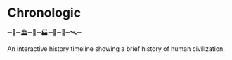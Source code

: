 # Chronologic

&#10134;&#128511;&#10134;&#127963;&#10134;&#127984;&#10134;&#127981;&#10134;&#128509;&#10134;&#128640;&#10134;&#128752;&#10134;

An interactive history timeline showing a brief history of human civilization.

